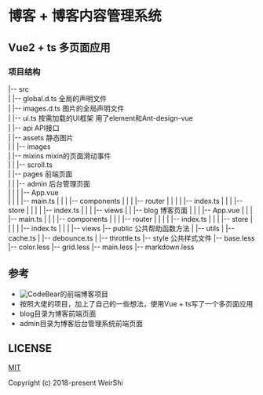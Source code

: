 # 博客 + 博客内容管理系统
## Vue2 + ts 多页面应用

### 项目结构
|-- src   
|   |-- global.d.ts             全局的声明文件     
|   |-- images.d.ts             图片的全局声明文件      
|   |-- ui.ts                   按需加载的UI框架 用了element和Ant-design-vue       
|   |-- api                     API接口        
|   |-- assets                  静态图片          
|   |   |-- images        
|   |-- mixins                  mixin的页面滑动事件          
|   |   |-- scroll.ts        
|   |-- pages                   前端页面        
|   |   |-- admin               后台管理页面           
|   |   |   |-- App.vue            
|   |   |   |-- main.ts
|   |   |   |-- components
|   |   |   |-- router
|   |   |   |   |-- index.ts
|   |   |   |-- store
|   |   |   |   |-- index.ts
|   |   |   |-- views
|   |   |-- blog                博客页面
|   |   |   |-- App.vue
|   |   |   |-- main.ts
|   |   |   |-- components
|   |   |   |-- router
|   |   |   |   |-- index.ts
|   |   |   |-- store
|   |   |   |   |-- index.ts
|   |   |   |-- views
|-- public                      公共帮助函数方法
|   |-- utils
|       |-- cache.ts
|       |-- debounce.ts
|       |-- throttle.ts
|-- style                       公共样式文件
    |-- base.less
    |-- color.less
    |-- grid.less
    |-- main.less
    |-- markdown.less

## 参考 
- ![CodeBear](https://github.com/CB-ysx)的前端博客项目
- 按照大佬的项目，加上了自己的一些想法，使用Vue + ts写了一个多页面应用
- blog目录为博客前端页面
- admin目录为博客后台管理系统前端页面

## LICENSE

[MIT](https://opensource.org/licenses/MIT)

Copyright (c) 2018-present WeirShi
